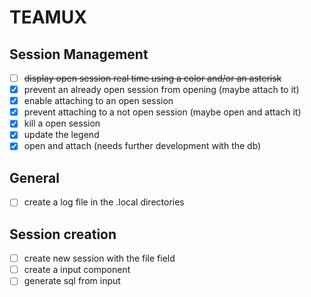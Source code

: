 # TEAMUX

## Session Management

- [ ] ~~display open session real time using a color and/or an asterisk~~
- [x] prevent an already open session from opening (maybe attach to it)
- [x] enable attaching to an open session
- [x] prevent attaching to a not open session (maybe open and attach it)
- [x] kill a open session
- [x] update the legend
- [x] open and attach (needs further development with the db)

## General

- [ ] create a log file in the .local directories

## Session creation

- [ ] create new session with the file field
- [ ] create a input component
- [ ] generate sql from input
